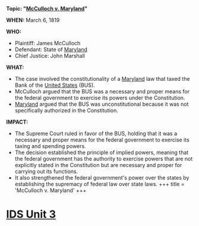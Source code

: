 **Topic: "[McCulloch v. Maryland](./../mcculloch-v.-maryland/)"**

**WHEN:** March 6, 1819

**WHO:**

* Plaintiff: James McCulloch
* Defendant: State of [Maryland](./../maryland/)
* Chief Justice: John Marshall

**WHAT:**

* The case involved the constitutionality of a [Maryland](./../maryland/) law that taxed the Bank of the [United States](./../united-states/) (BUS).
* McCulloch argued that the BUS was a necessary and proper means for the federal government to exercise its powers under the Constitution.
* [Maryland](./../maryland/) argued that the BUS was unconstitutional because it was not specifically authorized in the Constitution.

**IMPACT:**

* The Supreme Court ruled in favor of the BUS, holding that it was a necessary and proper means for the federal government to exercise its taxing and spending powers.
* The decision established the principle of implied powers, meaning that the federal government has the authority to exercise powers that are not explicitly stated in the Constitution but are necessary and proper for carrying out its functions.
* It also strengthened the federal government's power over the states by establishing the supremacy of federal law over state laws.
+++
 title = 'McCulloch v. Maryland'
+++
# [IDS Unit 3](./../ids-unit-3/)